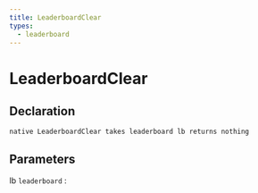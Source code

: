 ```yaml
---
title: LeaderboardClear
types:
  - leaderboard
---
```


# LeaderboardClear

## Declaration

```jass
native LeaderboardClear takes leaderboard lb returns nothing
```

## Parameters
lb `leaderboard`
: 

